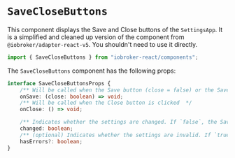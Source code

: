 # `SaveCloseButtons`

This component displays the Save and Close buttons of the `SettingsApp`. It is a simplified and cleaned up version of the component from `@iobroker/adapter-react-v5`.
You shouldn't need to use it directly.

```ts
import { SaveCloseButtons } from "iobroker-react/components";
```

The `SaveCloseButtons` component has the following props:
```ts
interface SaveCloseButtonsProps {
	/** Will be called when the Save button (close = false) or the Save&Close button (close = true) is clicked  */
	onSave: (close: boolean) => void;
	/** Will be called when the Close button is clicked  */
	onClose: () => void;

	/** Indicates whether the settings are changed. If `false`, the Save buttons will be disabled. */
	changed: boolean;
	/** (optional) Indicates whether the settings are invalid. If `true`, the Save buttons will be disabled. */
	hasErrors?: boolean;
}
```
